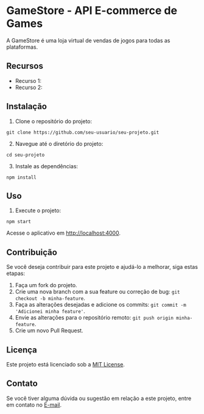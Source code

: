 <h1>GameStore - API E-commerce de Games</h1>

<p>A GameStore é uma loja virtual de vendas de jogos para todas as plataformas.</p>


<h2>Recursos</h2>

<ul>
  <li>Recurso 1: </li>
  <li>Recurso 2: </li>
  <!-- Adicione mais recursos se necessário -->
</ul>

<h2>Instalação</h2>

<ol>
  <li>Clone o repositório do projeto:</li>
</ol>

<pre><code>git clone https://github.com/seu-usuario/seu-projeto.git</code></pre>

<ol start="2">
  <li>Navegue até o diretório do projeto:</li>
</ol>

<pre><code>cd seu-projeto</code></pre>

<ol start="3">
  <li>Instale as dependências:</li>
</ol>

<pre><code>npm install</code></pre>

<h2>Uso</h2>

<ol>
  <li>Execute o projeto:</li>
</ol>

<pre><code>npm start</code></pre>

<p>Acesse o aplicativo em <a href="http://localhost:4000">http://localhost:4000</a>.</p>

<h2>Contribuição</h2>

<p>Se você deseja contribuir para este projeto e ajudá-lo a melhorar, siga estas etapas:</p>

<ol>
  <li>Faça um fork do projeto.</li>
  <li>Crie uma nova branch com a sua feature ou correção de bug: <code>git checkout -b minha-feature</code>.</li>
  <li>Faça as alterações desejadas e adicione os commits: <code>git commit -m 'Adicionei minha feature'</code>.</li>
  <li>Envie as alterações para o repositório remoto: <code>git push origin minha-feature</code>.</li>
  <li>Crie um novo Pull Request.</li>
</ol>

<h2>Licença</h2>

<p>Este projeto está licenciado sob a <a href="https://opensource.org/licenses/MIT">MIT License</a>.</p>

<h2>Contato</h2>

<p>Se você tiver alguma dúvida ou sugestão em relação a este projeto, entre em contato no <a href="mailto:moacirneto59@gmail.com">E-mail</a>.</p>
